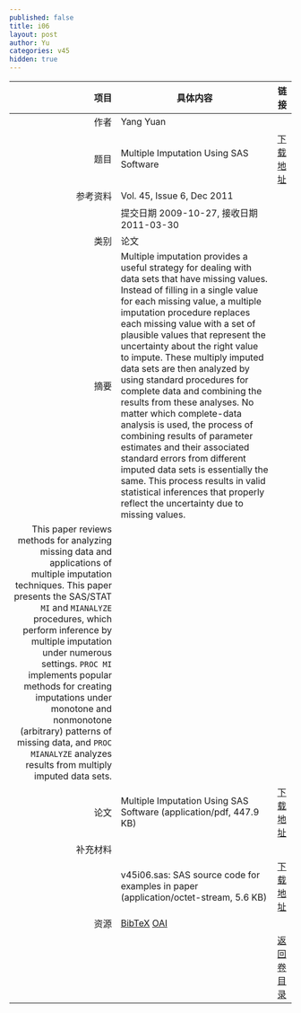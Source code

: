 ```yaml
---
published: false
title: i06
layout: post
author: Yu
categories: v45
hidden: true
---
```


| 项目 | 具体内容 | 链接 |
|---:|---|---|
| 作者 | Yang Yuan| |
| 题目 |Multiple Imputation Using SAS Software | [下载地址](http://www.jstatsoft.org/v45/i06/paper) |
| 参考资料 |Vol. 45, Issue 6, Dec 2011 | |
| | 提交日期 2009-10-27, 接收日期 2011-03-30| | 
| 类别 | 论文| |
| 摘要 | Multiple imputation provides a useful strategy for dealing with data sets that have missing values. Instead of filling in a single value for each missing value, a multiple imputation procedure replaces each missing value with a set of plausible values that represent the uncertainty about the right value to impute. These multiply imputed data sets are then analyzed by using standard procedures for complete data and combining the results from these analyses. No matter which complete-data analysis is used, the process of combining results of parameter estimates and their associated standard errors from different imputed data sets is essentially the same. This process results in valid statistical inferences that properly reflect the uncertainty due to missing values.| |
 This paper reviews methods for analyzing missing data and applications of multiple imputation techniques. This paper presents the SAS/STAT <code>MI</code> and <code>MIANALYZE</code> procedures, which perform inference by multiple imputation under numerous settings. <code>PROC MI</code> implements popular methods for creating imputations under monotone and nonmonotone (arbitrary) patterns of missing data, and <code>PROC MIANALYZE</code> analyzes results from multiply imputed data sets.| |
| 论文 | Multiple Imputation Using SAS Software  (application/pdf, 447.9 KB)| [下载地址](http://www.jstatsoft.org/v45/i06/paper) |
| 补充材料 | | |
| |v45i06.sas: SAS source code for examples in paper  (application/octet-stream, 5.6 KB)|  [下载地址](http://www.jstatsoft.org/v45/i06/supp/1) |
| 资源 | [BibTeX](http://www.jstatsoft.org/v45/i06/bibtex) [OAI](http://www.jstatsoft.org/oai?verb=GetRecord&identifier=oai.jstatsoft/v45/i06&prefix=oai_dc)| |
| |  | [返回卷目录]({{site.baseurl}}/volume/v45.html) |